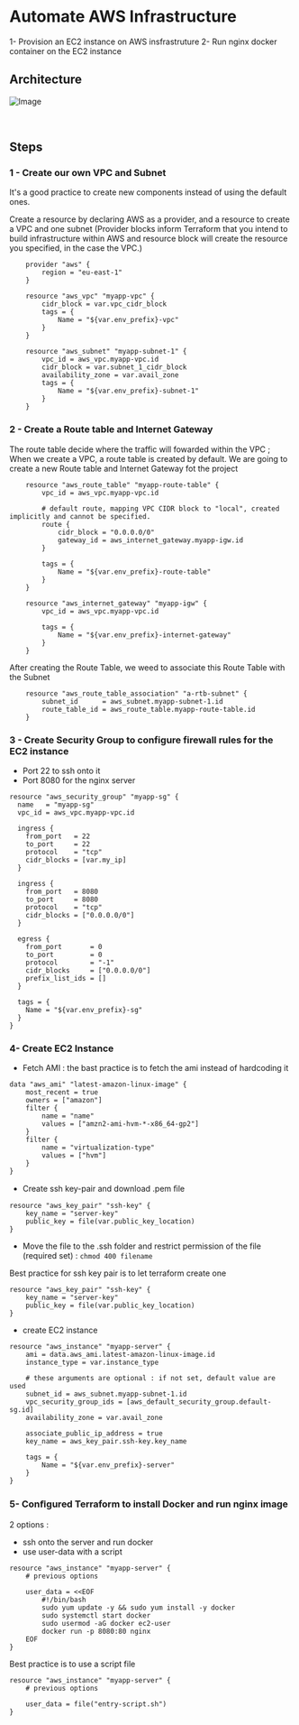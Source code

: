 # Automate AWS Infrastructure 

1- Provision an EC2 instance on AWS insfrastruture 
2- Run nginx docker container on the EC2 instance 

## Architecture 
![Image](/images/images.png)

<br>

## Steps 

### 1 - Create our own VPC and Subnet 

It's a good practice to create new components instead of using the default ones. 

Create a resource by declaring AWS as a provider, and a resource to create a VPC and one subnet (Provider blocks inform Terraform that you intend to build infrastructure within AWS and resource block will create the resource you specified, in the case the VPC.)

```
    provider "aws" {
        region = "eu-east-1"
    }

    resource "aws_vpc" "myapp-vpc" {
        cidr_block = var.vpc_cidr_block
        tags = {
            Name = "${var.env_prefix}-vpc"
        }
    }

    resource "aws_subnet" "myapp-subnet-1" {
        vpc_id = aws_vpc.myapp-vpc.id
        cidr_block = var.subnet_1_cidr_block
        availability_zone = var.avail_zone
        tags = {
            Name = "${var.env_prefix}-subnet-1"
        }
    }

```
### 2 - Create a Route table and Internet Gateway
The route table decide where the traffic will fowarded within the VPC ; When we create a VPC, a route table is created by default. 
We are going to create a new Route table and Internet Gateway fot the project 

```
    resource "aws_route_table" "myapp-route-table" {
        vpc_id = aws_vpc.myapp-vpc.id

        # default route, mapping VPC CIDR block to "local", created implicitly and cannot be specified.
        route {
            cidr_block = "0.0.0.0/0"
            gateway_id = aws_internet_gateway.myapp-igw.id
        }

        tags = {
            Name = "${var.env_prefix}-route-table"
        }
    }

    resource "aws_internet_gateway" "myapp-igw" {
        vpc_id = aws_vpc.myapp-vpc.id
        
        tags = {
            Name = "${var.env_prefix}-internet-gateway"
        }
    }
```

After creating the Route Table, we weed to associate this Route Table with the Subnet

```
    resource "aws_route_table_association" "a-rtb-subnet" {
        subnet_id      = aws_subnet.myapp-subnet-1.id
        route_table_id = aws_route_table.myapp-route-table.id
    }
```

### 3 - Create Security Group to configure firewall rules for the EC2 instance
- Port 22 to ssh onto it 
- Port 8080 for the nginx server

```
resource "aws_security_group" "myapp-sg" {
  name   = "myapp-sg"
  vpc_id = aws_vpc.myapp-vpc.id

  ingress {
    from_port   = 22
    to_port     = 22
    protocol    = "tcp"
    cidr_blocks = [var.my_ip]
  }

  ingress {
    from_port   = 8080
    to_port     = 8080
    protocol    = "tcp"
    cidr_blocks = ["0.0.0.0/0"]
  }

  egress {
    from_port       = 0
    to_port         = 0
    protocol        = "-1"
    cidr_blocks     = ["0.0.0.0/0"]
    prefix_list_ids = []
  }

  tags = {
    Name = "${var.env_prefix}-sg"
  }
}

```

### 4- Create EC2 Instance
- Fetch AMI : the bast practice is to fetch the ami instead of hardcoding it 

```
data "aws_ami" "latest-amazon-linux-image" {
    most_recent = true
    owners = ["amazon"]
    filter {
        name = "name"
        values = ["amzn2-ami-hvm-*-x86_64-gp2"]
    }
    filter {
        name = "virtualization-type"
        values = ["hvm"]
    }
}

```
- Create ssh key-pair and download .pem ﬁle
```
resource "aws_key_pair" "ssh-key" {
    key_name = "server-key"
    public_key = file(var.public_key_location)
}
```

- Move the file to the .ssh folder and restrict permission of the file (required set) : `chmod 400 filename`

Best practice for ssh key pair is to let terraform create one

```
resource "aws_key_pair" "ssh-key" {
    key_name = "server-key"
    public_key = file(var.public_key_location)
}
```
- create EC2 instance

```
resource "aws_instance" "myapp-server" {
    ami = data.aws_ami.latest-amazon-linux-image.id
    instance_type = var.instance_type

    # these arguments are optional : if not set, default value are used
    subnet_id = aws_subnet.myapp-subnet-1.id
    vpc_security_group_ids = [aws_default_security_group.default-sg.id]
    availability_zone = var.avail_zone

    associate_public_ip_address = true
    key_name = aws_key_pair.ssh-key.key_name

    tags = {
        Name = "${var.env_prefix}-server"
    }
}
```

### 5- Conﬁgured Terraform to install Docker and run nginx image
2 options :
- ssh onto the server and run docker 
- use user-data with a script 

```
resource "aws_instance" "myapp-server" {
    # previous options 

    user_data = <<EOF
        #!/bin/bash
        sudo yum update -y && sudo yum install -y docker
        sudo systemctl start docker 
        sudo usermod -aG docker ec2-user
        docker run -p 8080:80 nginx
    EOF
}
```
Best practice is to use a script file 

```
resource "aws_instance" "myapp-server" {
    # previous options 

    user_data = file("entry-script.sh")
}
```



